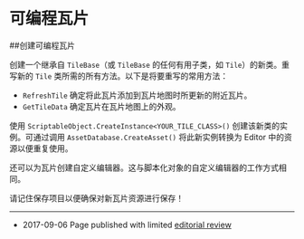 # 可编程瓦片

##创建可编程瓦片

创建一个继承自 `TileBase`（或 `TileBase` 的任何有用子类，如 `Tile`）的新类。重写新的 `Tile` 类所需的所有方法。以下是将要重写的常用方法：

* `RefreshTile` 确定将此瓦片添加到瓦片地图时所更新的附近瓦片。
* `GetTileData` 确定瓦片在瓦片地图上的外观。

使用 `ScriptableObject.CreateInstance<YOUR_TILE_CLASS>()` 创建该新类的实例。可通过调用 `AssetDatabase.CreateAsset()` 将此新实例转换为 Editor 中的资源以便重复使用。

还可以为瓦片创建自定义编辑器。这与脚本化对象的自定义编辑器的工作方式相同。

请记住保存项目以便确保对新瓦片资源进行保存！

---

* <span class="page-edit">2017-09-06 Page published with limited [editorial review](DocumentationEditorialReview.html)
</span>

